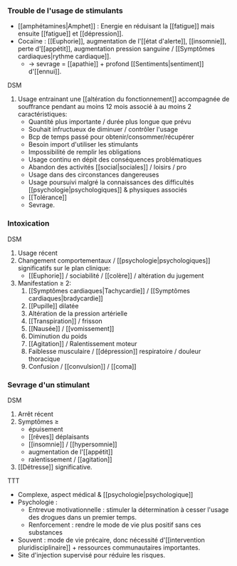 
### Trouble de l'usage de stimulants 

- [[amphétamines|Amphet]] : Energie en réduisant la [[fatigue]] mais ensuite [[fatigue]] et [[dépression]].
- Cocaïne : [[Euphorie]], augmentation de l'[[état d'alerte]], [[insomnie]], perte d'[[appétit]], augmentation pression sanguine / [[Symptômes cardiaques|rythme cardiaque]]. 
	- -> sevrage = [[apathie]] + profond [[Sentiments|sentiment]] d'[[ennui]].

DSM 
1. Usage entrainant une [[altération du fonctionnement]] accompagnée de souffrance pendant au moins 12 mois associé à au moins 2 caractéristiques:
	- Quantité plus importante / durée plus longue que prévu
	- Souhait infructueux de diminuer / contrôler l'usage 
	- Bcp de temps passé pour obtenir/consommer/récupérer 
	- Besoin import d'utiliser les stimulants 
	- Impossibilité de remplir les obligations 
	- Usage continu en dépit des conséquences problématiques 
	- Abandon des activités [[social|sociales]] / loisirs / pro
	- Usage dans des circonstances dangereuses 
	- Usage poursuivi malgré la connaissances des difficultés [[psychologie|psychologiques]] & physiques associés 
	- [[Tolérance]]
	- Sevrage. 

### Intoxication 

DSM 
1. Usage récent 
2. Changement comportementaux / [[psychologie|psychologiques]] significatifs sur le plan clinique:
	- [[Euphorie]] / sociabilité / [[colère]] / altération du jugement 
3. Manifestation $\geq$ 2:
	1. [[Symptômes cardiaques|Tachycardie]] / [[Symptômes cardiaques|bradycardie]]
	2. [[Pupille]] dilatée 
	3. Altération de la pression artérielle 
	4. [[Transpiration]] / frisson
	5. [[Nausée]] / [[vomissement]] 
	6. Diminution du poids 
	7. [[Agitation]] / Ralentissement moteur 
	8. Faiblesse musculaire / [[dépression]] respiratoire / douleur thoracique 
	9. Confusion / [[convulsion]] / [[coma]] 

### Sevrage d'un stimulant 

DSM
1. Arrêt récent 
2. Symptômes $\geq$ 
	- épuisement
	- [[rêves]] déplaisants 
	- [[insomnie]] / [[hypersomnie]] 
	- augmentation de l'[[appétit]] 
	- ralentissement / [[agitation]]
3. [[Détresse]] significative. 

TTT

- Complexe, aspect médical & [[psychologie|psychologique]] 
- Psychologie :
	- Entrevue motivationnelle : stimuler la détermination à cesser l'usage des drogues dans un premier temps.
	- Renforcement : rendre le mode de vie plus positif sans ces substances 
- Souvent : mode de vie précaire, donc nécessité d'[[intervention pluridisciplinaire]] + ressources communautaires importantes. 
- Site d'injection supervisé pour réduire les risques.
